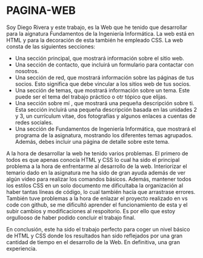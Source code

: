 # PAGINA-WEB
Soy Diego Rivera y este trabajo, es la Web que he tenido que desarrollar para la aignatura Fundamentos de la Ingeniería Informática. La web está en HTML y para la decoración de esta también he empleado CSS. La web consta de las siguientes secciones:

- Una sección principal, que mostrará información sobre el sitio web.
- Una sección de contacto, que incluirá un formulario para contactar con nosotros.
- Una sección de red, que mostrará información sobre las páginas de tus socios. Esto significa que debe vincular a los sitios web de tus socios.
- Una sección de temas, que mostrará información sobre un tema. Este puede ser el tema del trabajo práctico o otr tópico que elijas.
- Una sección sobre mí , que mostrará una pequeña descripción sobre ti. Esta sección incluirá una pequeña descripción basada en las unidades 2 y 3, un currículum vitae,        dos fotografías y algunos enlaces a cuentas de redes sociales.
- Una sección de Fundamentos de Ingeniería Informática, que mostrará el programa de la asignatura, mostrando los diferentes temas agrupados. Además, debes incluir una          página de detalle sobre este tema.

A la hora de desarrollar la web he tenido varios problemas. El primero de todos es que apenas conocía HTML y CSS lo cual ha sido el principal problema a la hora de enfrentarme al desarrollo de la web. Interiorizar el temario dado en la asignatura me ha sido de gran ayuda además de ver algún video para realizar los comandos básicos. Además, mantener todos los estilos CSS en un solo documento me dificultaba la organización al haber tantas líneas de código, lo cual también hacía que arrastrase errores. También tuve problemas a la hora de enlazar el proyecto realizado en vs code con github, se me dificultó aprender el funcionamiento de esta y el subir cambios y modificaciones al respoitorio. Es por ello que estoy orgullooso de haber podido concluir el trabajo final.

En conclusión, este ha sido el trabajo perfecto para coger un nivel básico de HTML y CSS donde los resultados han sido reflejados por una gran cantidad de tiempo en el desarrollo de la Web. En definitiva, una gran experiencia.
